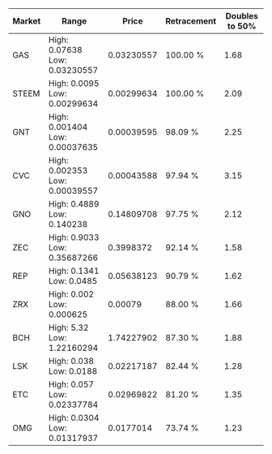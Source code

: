 | Market | Range | Price| Retracement | Doubles to 50% |
| --- | --- | --- | --- | --- |
| GAS | High: 0.07638<br />Low: 0.03230557 | 0.03230557 | 100.00 % | 1.68 |
| STEEM | High: 0.0095<br />Low: 0.00299634 | 0.00299634 | 100.00 % | 2.09 |
| GNT | High: 0.001404<br />Low: 0.00037635 | 0.00039595 | 98.09 % | 2.25 |
| CVC | High: 0.002353<br />Low: 0.00039557 | 0.00043588 | 97.94 % | 3.15 |
| GNO | High: 0.4889<br />Low: 0.140238 | 0.14809708 | 97.75 % | 2.12 |
| ZEC | High: 0.9033<br />Low: 0.35687266 | 0.3998372 | 92.14 % | 1.58 |
| REP | High: 0.1341<br />Low: 0.0485 | 0.05638123 | 90.79 % | 1.62 |
| ZRX | High: 0.002<br />Low: 0.000625 | 0.00079 | 88.00 % | 1.66 |
| BCH | High: 5.32<br />Low: 1.22160294 | 1.74227902 | 87.30 % | 1.88 |
| LSK | High: 0.038<br />Low: 0.0188 | 0.02217187 | 82.44 % | 1.28 |
| ETC | High: 0.057<br />Low: 0.02337784 | 0.02969822 | 81.20 % | 1.35 |
| OMG | High: 0.0304<br />Low: 0.01317937 | 0.0177014 | 73.74 % | 1.23 |
